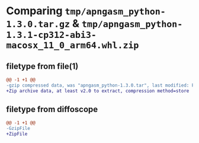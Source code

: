 # Comparing `tmp/apngasm_python-1.3.0.tar.gz` & `tmp/apngasm_python-1.3.1-cp312-abi3-macosx_11_0_arm64.whl.zip`

## filetype from file(1)

```diff
@@ -1 +1 @@
-gzip compressed data, was "apngasm_python-1.3.0.tar", last modified: Fri May 24 02:41:40 2024, max compression
+Zip archive data, at least v2.0 to extract, compression method=store
```

## filetype from diffoscope

```diff
@@ -1 +1 @@
-GzipFile
+ZipFile
```

